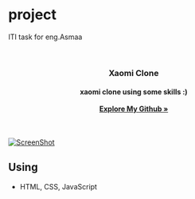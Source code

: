 # project
ITI task for eng.Asmaa


<!-- PROFILE PHOTO -->
<br />
<div align="center">
  

  <h3 align="center">Xaomi Clone</h3>

  <h4 align="center">
    xaomi clone using some skills :)
    <br /><br />
    <a href="https://github.com/AhmadMuhammad2611"><strong>Explore My Github »</strong></a>
  </h4>
</div>

<br />

[![ScreenShot][palestine]](https://example.com)


<!-- ABOUT -->
## Using

* HTML, CSS, JavaScript



<!---
AhmadMuhammad2611/AhmadMuhammad2611 is a ✨ special ✨ repository because its `README.md` (this file) appears on your GitHub profile.
You can click the Preview link to take a look at your changes.
--->

[palestine]: palestine.jpeg

